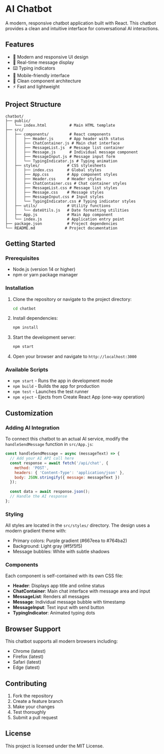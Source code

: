 # AI Chatbot

A modern, responsive chatbot application built with React. This chatbot provides a clean and intuitive interface for conversational AI interactions.

## Features

- 🎨 Modern and responsive UI design
- 💬 Real-time message display
- ⌨️ Typing indicators
- 📱 Mobile-friendly interface
- 🎯 Clean component architecture
- ⚡ Fast and lightweight

## Project Structure

```
chatbot/
├── public/
│   └── index.html          # Main HTML template
├── src/
│   ├── components/         # React components
│   │   ├── Header.js       # App header with status
│   │   ├── ChatContainer.js # Main chat interface
│   │   ├── MessageList.js  # Message list container
│   │   ├── Message.js      # Individual message component
│   │   ├── MessageInput.js # Message input form
│   │   └── TypingIndicator.js # Typing animation
│   ├── styles/            # CSS stylesheets
│   │   ├── index.css      # Global styles
│   │   ├── App.css        # App component styles
│   │   ├── Header.css     # Header styles
│   │   ├── ChatContainer.css # Chat container styles
│   │   ├── MessageList.css # Message list styles
│   │   ├── Message.css    # Message styles
│   │   ├── MessageInput.css # Input styles
│   │   └── TypingIndicator.css # Typing indicator styles
│   ├── utils/             # Utility functions
│   │   └── dateUtils.js   # Date formatting utilities
│   ├── App.js             # Main App component
│   └── index.js           # Application entry point
├── package.json           # Project dependencies
└── README.md             # Project documentation
```

## Getting Started

### Prerequisites

- Node.js (version 14 or higher)
- npm or yarn package manager

### Installation

1. Clone the repository or navigate to the project directory:
   ```bash
   cd chatbot
   ```

2. Install dependencies:
   ```bash
   npm install
   ```

3. Start the development server:
   ```bash
   npm start
   ```

4. Open your browser and navigate to `http://localhost:3000`

### Available Scripts

- `npm start` - Runs the app in development mode
- `npm build` - Builds the app for production
- `npm test` - Launches the test runner
- `npm eject` - Ejects from Create React App (one-way operation)

## Customization

### Adding AI Integration

To connect this chatbot to an actual AI service, modify the `handleSendMessage` function in `src/App.js`:

```javascript
const handleSendMessage = async (messageText) => {
  // Add your AI API call here
  const response = await fetch('/api/chat', {
    method: 'POST',
    headers: { 'Content-Type': 'application/json' },
    body: JSON.stringify({ message: messageText })
  });
  
  const data = await response.json();
  // Handle the AI response
};
```

### Styling

All styles are located in the `src/styles/` directory. The design uses a modern gradient theme with:
- Primary colors: Purple gradient (#667eea to #764ba2)
- Background: Light gray (#f5f5f5)
- Message bubbles: White with subtle shadows

### Components

Each component is self-contained with its own CSS file:
- **Header**: Displays app title and online status
- **ChatContainer**: Main chat interface with message area and input
- **MessageList**: Renders all messages
- **Message**: Individual message bubble with timestamp
- **MessageInput**: Text input with send button
- **TypingIndicator**: Animated typing dots

## Browser Support

This chatbot supports all modern browsers including:
- Chrome (latest)
- Firefox (latest)
- Safari (latest)
- Edge (latest)

## Contributing

1. Fork the repository
2. Create a feature branch
3. Make your changes
4. Test thoroughly
5. Submit a pull request

## License

This project is licensed under the MIT License.
